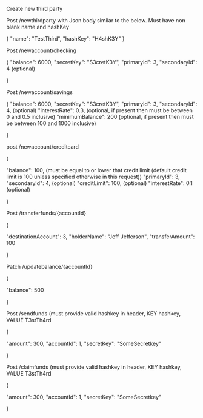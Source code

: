 Create new third party

Post /newthirdparty with Json body similar to the below. Must have non blank name and hashKey

{
"name": "TestThird",
"hashKey": "H4shK3Y"
}

Post /newaccount/checking

{
"balance": 6000,
"secretKey": "S3cretK3Y",
"primaryId": 3,
"secondaryId": 4 (optional)

}

Post /newaccount/savings

{
"balance": 6000,
"secretKey": "S3cretK3Y",
"primaryId": 3,
"secondaryId": 4, (optional)
"interestRate": 0.3, (optional, if present then must be between 0 and 0.5 inclusive)
"minimumBalance": 200 (optional, if present then must be between 100 and 1000 inclusive)

}

post /newaccount/creditcard

{

"balance": 100, (must be equal to or lower that credit limit (default credit limit is 100 unless specified otherwise in this request))
"primaryId": 3,
"secondaryId": 4, (optional)
"creditLimit": 100, (optional)
"interestRate": 0.1 (optional)

}

Post /transferfunds/{accountId}

{

"destinationAccount": 3,
"holderName": "Jeff Jefferson",
"transferAmount": 100

}

Patch /updatebalance/{accountId}

{

"balance": 500

}

Post /sendfunds (must provide valid hashkey in header, KEY hashkey, VALUE T3stTh4rd

{

"amount": 300,
"accountId": 1,
"secretKey": "SomeSecretkey"

}

Post /claimfunds (must provide valid hashkey in header, KEY hashkey, VALUE T3stTh4rd

{

"amount": 300,
"accountId": 1,
"secretKey": "SomeSecretkey"

}